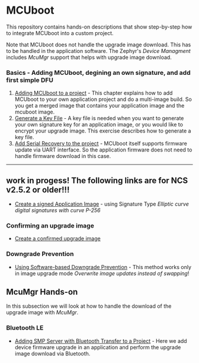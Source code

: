 # MCUboot

This repository contains hands-on descriptions that show step-by-step how to integrate MCUboot into a custom project. 

Note that MCUboot does not handle the upgrade image download. This has to be handled in the application software. The Zephyr's _Device Managment_ includes _McuMgr_ support that helps with upgrade image download. 

### Basics - Adding MCUboot, degining an own signature, and add first simple DFU
1. [Adding MCUboot to a project](doc/NCSv2.9.0_AddingMcubootToProject.md) - This chapter explains how to add MCUboot to your own application project and do a multi-image build. So you get a merged image that contains your application image and the mcuboot image.
2. [Generate a Key File](doc/NCSv2.8.0_02_GenerateKey.md) - A key file is needed when you want to generate your own signature key for an application image, or you would like to encrypt your upgrade image. This exercise describes how to generate a key file.
3. [Add Serial Recovery to the project](doc/NCSv2.8.0_03_SerialRecovery.md) - MCUboot itself supports firmware update via UART interface. So the application firmware does not need to handle firmware download in this case. 



-----------------------------------------------------------------------------------------------------------------------

## work in progess! The following links are for NCS v2.5.2 or older!!!

- [Create a signed Application Image](doc/NCSv2.5.2_ImageSigning_(ecdsa-p256).md) - using Signature Type _Elliptic curve digital signatures with curve P-256_

### Confirming an upgrade image
- [Create a confirmed upgrade image](doc/NCSv2.5.2_01a-SwapTypePermanent.md)

### Downgrade Prevention
- [Using Software-based Downgrade Prevention](doc/NCSv2.3.0_DowngradePrevention.1.md) - This method works only in image upgrade mode _Overwrite image updates instead of swapping_!


## McuMgr Hands-on
In this subsection we will look at how to handle the download of the upgrade image with _McuMgr_. 

### Bluetooth LE

- [Adding SMP Server with Bluetooth Transfer to a Project](doc/NCSv2.5.0_McuMgr_smp_ble.md) - Here we add device firmware upgrade in an application and perform the upgrade image download via Bluetooth.
